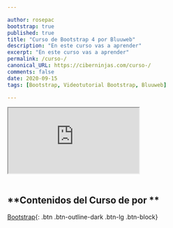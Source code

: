 ```yaml
---

author: rosepac
bootstrap: true
published: true
title: "Curso de Bootstrap 4 por Bluuweb"
description: "En este curso vas a aprender"
excerpt: "En este curso vas a aprender"
permalink: /curso-/
canonical_URL: https://ciberninjas.com/curso-/
comments: false
date: 2020-09-15
tags: [Bootstrap, Videotutorial Bootstrap, Bluuweb]

---
```


<div class="embed-responsive embed-responsive-16by9">
  <iframe class="embed-responsive-item" src="https://www.youtube-nocookie.com/embed/videoseries?list=PLPl81lqbj-4IcaAluUlCTmbYz0h9XQ8U1" allowfullscreen></iframe>
</div><br/>

## **Contenidos del Curso de por **

[Bootstrap](https://ciberninjas.com/cursos-bootstrap/){: .btn .btn-outline-dark .btn-lg .btn-block}
